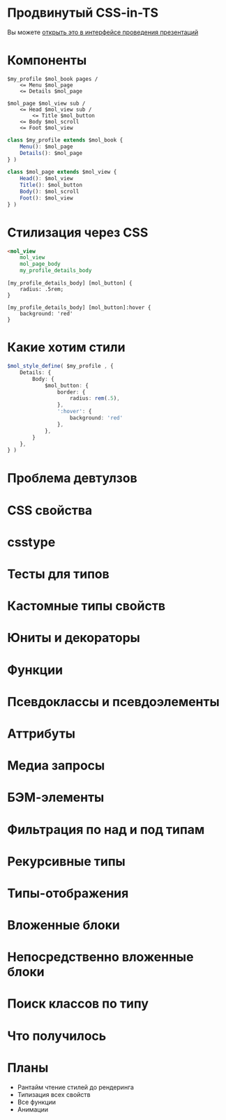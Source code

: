 # Продвинутый CSS-in-TS

Вы можете [открыть это в интерфейсе проведения презентаций](https://nin-jin.github.io/slides/css-in-ts/)

# Компоненты

```tree
$my_profile $mol_book pages /
    <= Menu $mol_page
    <= Details $mol_page

$mol_page $mol_view sub /
    <= Head $mol_view sub /
        <= Title $mol_button
    <= Body $mol_scroll
    <= Foot $mol_view
```

```typescript
class $my_profile extends $mol_book {
    Menu(): $mol_page
    Details(): $mol_page
} )

class $mol_page extends $mol_view {
    Head(): $mol_view
    Title(): $mol_button
    Body(): $mol_scroll
    Foot(): $mol_view
} )
```

# Стилизация через CSS

```html
<mol_view
    mol_view
    mol_page_body
    my_profile_details_body
```

```
[my_profile_details_body] [mol_button] {
    radius: .5rem;
}

[my_profile_details_body] [mol_button]:hover {
    background: 'red'
}
```

# Какие хотим стили

```typescript
$mol_style_define( $my_profile , {
    Details: {
        Body: {
            $mol_button: {
                border: {
                    radius: rem(.5),
                },
                ':hover': {
                    background: 'red'
                },
            },
        }
    },
} )
```

# Проблема девтулзов
# CSS свойства
# csstype
# Тесты для типов
# Кастомные типы свойств
# Юниты и декораторы
# Функции
# Псевдоклассы и псевдоэлементы
# Аттрибуты
# Медиа запросы
# БЭМ-элементы
# Фильтрация по над и под типам
# Рекурсивные типы
# Типы-отображения
# Вложенные блоки
# Непосредственно вложенные блоки
# Поиск классов по типу
# Что получилось
# Планы

* Рантайм чтение стилей до рендеринга
* Типизация всех свойств
* Все функции
* Анимации
